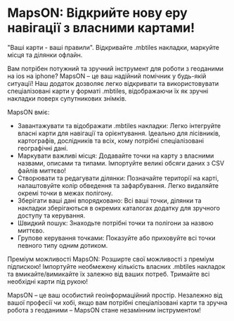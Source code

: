 # MapsON: Відкрийте нову еру навігації з власними картами!
"Ваші карти - ваші правили". Відкривайте .mbtiles накладки, маркуйте місця та ділянки офлайн.

Вам потрібен потужний та зручний інструмент для роботи з геоданими на ios на iphone? MapsON – це ваш надійний помічник у будь-якій ситуації! Наш додаток дозволяє легко відкривати та використовувати спеціалізовані карти у форматі .mbtiles, відображаючи їх як зручні накладки поверх супутникових знімків.

MapsON вміє:
- Завантажувати та відображати .mbtiles накладки: Легко інтегруйте власні карти для навігації та орієнтування. Ідеально для лісівників, картографів, дослідників та всіх, кому потрібні спеціалізовані географічні дані.
- Маркувати важливі місця: Додавайте точки на карту з власними назвами, описами та типами. Імпортуйте великі обсяги даних з CSV файлів миттєво!
- Створювати та редагувати ділянки: Позначайте території на карті, налаштовуйте колір обведення та зафарбування. Легко видаляйте окремі точки в межах полігону.
- Зберігати ваші дані впорядковано: Всі ваші точки, ділянки та накладки зберігаються в окремих каталогах додатку для зручного доступу та керування.
- Швидкий пошук: Знаходьте потрібні точки та полігони за назвою миттєво.
- Групове керування точками: Показуйте або приховуйте всі точки певного типу одним дотиком.

Преміум можливості MapsON:
Розширте свої можливості з преміум підпискою! Імпортуйте необмежену кількість власних .mbtiles накладок та вмикайте/вимикайте їх залежно від ваших потреб. Тримайте всі необхідні карти під рукою!

MapsON – це ваш особистий геоінформаційний простір. Незалежно від вашої професії чи хобі, якщо вам потрібні спеціалізовані карти та зручна робота з геоданими – MapsON стане незамінним інструментом!
